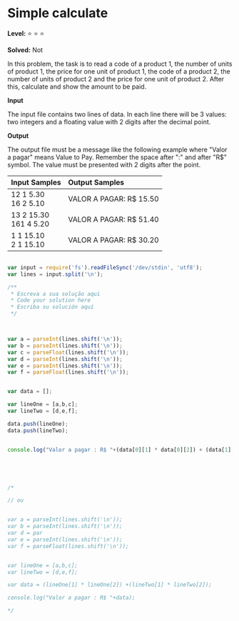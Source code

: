 # Simple calculate

**Level:** :star: :star: :star:

**Solved:** Not 

In this problem, the task is to read a code of a product 1, the number of units of product 1, the price for one unit of product 1, the code of a product 2, the number of units of product 2 and the price for one unit of product 2. After this, calculate and show the amount to be paid.

**Input**

The input file contains two lines of data. In each line there will be 3 values: two integers and a floating value with 2 digits after the decimal point.

**Output**

The output file must be a message like the following example where "Valor a pagar" means Value to Pay. Remember the space after ":" and after "R$" symbol. The value must be presented with 2 digits after the point.

|Input Samples|	Output Samples|
|:--|:--|
|12 1 5.30 <br> 16 2 5.10 | VALOR A PAGAR: R$ 15.50 |
|13 2 15.30 <br> 161 4 5.20|VALOR A PAGAR: R$ 51.40
|1 1 15.10 <br> 2 1 15.10 |VALOR A PAGAR: R$ 30.20 |

```javascript 

var input = require('fs').readFileSync('/dev/stdin', 'utf8');
var lines = input.split('\n');

/**
 * Escreva a sua solução aqui
 * Code your solution here
 * Escriba su solución aquí
 */



var a = parseInt(lines.shift('\n'));
var b = parseInt(lines.shift('\n'));
var c = parseFloat(lines.shift('\n'));
var d = parseInt(lines.shift('\n'));
var e = parseInt(lines.shift('\n'));
var f = parseFloat(lines.shift('\n'));


var data = [];

var lineOne = [a,b,c];
var lineTwo = [d,e,f];

data.push(lineOne);
data.push(lineTwo);


console.log("Valor a pagar : R$ "+(data[0][1] * data[0][2]) + (data[1][1] * data[1][2]));





/*

// ou 


var a = parseInt(lines.shift('\n'));
var b = parseInt(lines.shift('\n'));
var d = par
var e = parseInt(lines.shift('\n'));
var f = parseFloat(lines.shift('\n'));


var lineOne = [a,b,c];
var lineTwo = [d,e,f];

var data = (lineOne[1] * lineOne[2]) +(lineTwo[1] * lineTwo[2]);

console.log("Valor a pagar : R$ "+data);

*/


```